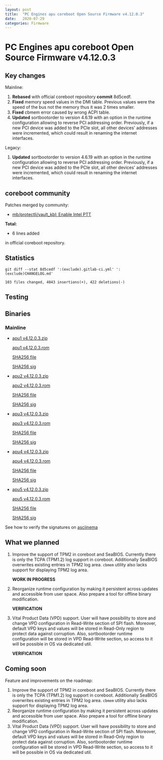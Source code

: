 ```yaml
---
layout: post
title:  "PC Engines apu coreboot Open Source Firmware v4.12.0.3"
date:   2020-07-29
categories: Firmware
---
```

# PC Engines apu coreboot Open Source Firmware v4.12.0.3

## Key changes

Mainline:

1. **Rebased** with official coreboot repository **commit** 8d5cedf.
2. **Fixed** memory speed values in the DMI table. Previous values were the 
speed of the bus not the memory thus it was 2 times smaller.
3. **Fixed** cbmem error caused by wrong ACPI table.
4. **Updated** sortbootorder to version 4.6.19 with an option in the runtime 
configuration allowing to reverse PCI addressing order. Previously, if a new PCI
device was added to the PCIe slot, all other devices' addresses were incremented, 
which could result in renaming the internet interfaces.

Legacy:
1. **Updated** sortbootorder to version 4.6.19 with an option in the runtime 
configuration allowing to reverse PCI addressing order. Previously, if a new PCI
device was added to the PCIe slot, all other devices' addresses were incremented, 
which could result in renaming the internet interfaces.

## coreboot community

Patches merged by community:

* [mb/protectli/vault_kbl: Enable Intel PTT](https://review.coreboot.org/c/coreboot/+/42565)


**Total:**

* 6 lines added

in official coreboot repository.

## Statistics


```
git diff --stat 8d5cedf ':(exclude).gitlab-ci.yml' ':(exclude)CHANGELOG.md'
```

`103 files changed, 4043 insertions(+), 422 deletions(-)`




## Testing




## Binaries

### Mainline

* [apu1 v4.12.0.3.zip](https://3mdeb.com/open-source-firmware/pcengines/apu1/apu1_v4.12.0.3.zip)

  [apu1 v4.12.0.3.rom](https://3mdeb.com/open-source-firmware/pcengines/apu1/apu1_v4.12.0.3.rom)

  [SHA256 file](https://3mdeb.com/open-source-firmware/pcengines/apu1/apu1_v4.12.0.3.SHA256)

  [SHA256 sig](https://3mdeb.com/open-source-firmware/pcengines/apu1/apu1_v4.12.0.3.SHA256.sig)

* [apu2 v4.12.0.3.zip](https://3mdeb.com/open-source-firmware/pcengines/apu2/apu2_v4.12.0.3.zip)

  [apu2 v4.12.0.3.rom](https://3mdeb.com/open-source-firmware/pcengines/apu2/apu2_v4.12.0.3.rom)

  [SHA256 file](https://3mdeb.com/open-source-firmware/pcengines/apu2/apu2_v4.12.0.3.SHA256)

  [SHA256 sig](https://3mdeb.com/open-source-firmware/pcengines/apu2/apu2_v4.12.0.3.SHA256.sig)

* [apu3 v4.12.0.3.zip](https://3mdeb.com/open-source-firmware/pcengines/apu3/apu3_v4.12.0.3.zip)

  [apu3 v4.12.0.3.rom](https://3mdeb.com/open-source-firmware/pcengines/apu3/apu3_v4.12.0.3.rom)

  [SHA256 file](https://3mdeb.com/open-source-firmware/pcengines/apu3/apu3_v4.12.0.3.SHA256)

  [SHA256 sig](https://3mdeb.com/open-source-firmware/pcengines/apu3/apu3_v4.12.0.3.SHA256.sig)

* [apu4 v4.12.0.3.zip](https://3mdeb.com/open-source-firmware/pcengines/apu4/apu4_v4.12.0.3.zip)

  [apu4 v4.12.0.3.rom](https://3mdeb.com/open-source-firmware/pcengines/apu4/apu4_v4.12.0.3.rom)

  [SHA256 file](https://3mdeb.com/open-source-firmware/pcengines/apu4/apu4_v4.12.0.3.SHA256)

  [SHA256 sig](https://3mdeb.com/open-source-firmware/pcengines/apu4/apu4_v4.12.0.3.SHA256.sig)

* [apu5 v4.12.0.3.zip](https://3mdeb.com/open-source-firmware/pcengines/apu5/apu5_v4.12.0.3.zip)

  [apu5 v4.12.0.3.rom](https://3mdeb.com/open-source-firmware/pcengines/apu5/apu5_v4.12.0.3.rom)

  [SHA256 file](https://3mdeb.com/open-source-firmware/pcengines/apu5/apu5_v4.12.0.3.SHA256)

  [SHA256 sig](https://3mdeb.com/open-source-firmware/pcengines/apu5/apu5_v4.12.0.3.SHA256.sig)

See how to verify the signatures on [asciinema](https://asciinema.org/a/335785)

## What we planned

1. Improve the support of TPM2 in coreboot and SeaBIOS. Currently there is only
   the TCPA (TPM1.2) log support in coreboot. Additionally SeaBIOS overwrites
   existing entries in TPM2 log area. `cbmem` utility also lacks support for
   displaying TPM2 log area.

   **WORK IN PROGRESS**

2. Reorganize runtime configuration by making it persistent across updates and
   accessible from user space. Also prepare a tool for offline binary
   modification.

   **VERIFICATION**

3. Vital Product Data (VPD) support. User will have possibility to store
   and change VPD configuration in Read-Write section of SPI flash. Moreover,
   default VPD keys and values will be stored in Read-Only region to protect
   data against corruption. Also, sortbootorder runtime configuration will be
   stored in VPD Read-Write section, so access to it will be possible in OS
   via dedicated util.

   **VERIFICATION**

## Coming soon

Feature and improvements on the roadmap:

1. Improve the support of TPM2 in coreboot and SeaBIOS. Currently there is only
   the TCPA (TPM1.2) log support in coreboot. Additionally SeaBIOS overwrites
   existing entries in TPM2 log area. `cbmem` utility also lacks support for
   displaying TPM2 log area.
2. Reorganize runtime configuration by making it persistent across updates and
   accessible from user space. Also prepare a tool for offline binary
   modification.
3. Vital Product Data (VPD) support. User will have possibility to store
   and change VPD configuration in Read-Write section of SPI flash. Moreover,
   default VPD keys and values will be stored in Read-Only region to protect
   data against corruption. Also, sortbootorder runtime configuration will be
   stored in VPD Read-Write section, so access to it will be possible in OS
   via dedicated util.
